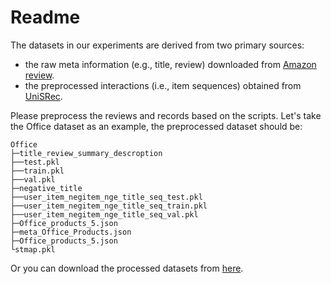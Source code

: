 # Readme

The datasets in our experiments are derived from two primary sources: 
- the raw meta information (e.g., title, review) downloaded from [Amazon review](https://nijianmo.github.io/amazon/index.html).
- the preprocessed interactions (i.e., item sequences) obtained from [UniSRec](https://github.com/RUCAIBox/UniSRec). 

Please preprocess the reviews and records based on the scripts. Let's take the Office dataset as an example, the preprocessed dataset should be:

```
Office
├─title_review_summary_descroption
├──test.pkl
├──train.pkl
├──val.pkl
├─negative_title
├──user_item_negitem_nge_title_seq_test.pkl
├──user_item_negitem_nge_title_seq_train.pkl
├──user_item_negitem_nge_title_seq_val.pkl
├─Office_products_5.json
├─meta_Office_Products.json
├─Office_products_5.json
└stmap.pkl
```

Or you can download the processed datasets from [here](https://1drv.ms/f/s!AhYSZaURN9uuk54HKG3kE1PeoGVBOg?e=9sq3u3).
